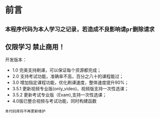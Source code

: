 前言
=========
`本程序代码为本人学习之记录，若造成不良影响请pr删除请求`
------
仅限学习 禁止商用！
---------
开发版本：
- 1.0 完美支持刷课，可以保证每个资源都完成；
- 2.0 支持考试功能，准确率不高，百分之八十的课程能过；
- 3.0 增加指定课程功能，优化刷课速度，整体速度提升90%；
- 3.5.1 更新视频专业版(only_video)，视频版支持一次性选课；
- 3.5.2 更新考试专业版（Exam),支持一次性选课；
- 4.0版已整合视频与考试功能，同时构建函数

`本代码库将不再更新维护`


